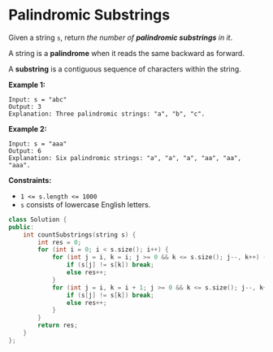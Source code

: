 # Palindromic Substrings

Given a string `s`, return *the number of **palindromic substrings** in it*.

A string is a **palindrome** when it reads the same backward as forward.

A **substring** is a contiguous sequence of characters within the string.

 

**Example 1:**

```
Input: s = "abc"
Output: 3
Explanation: Three palindromic strings: "a", "b", "c".
```

**Example 2:**

```
Input: s = "aaa"
Output: 6
Explanation: Six palindromic strings: "a", "a", "a", "aa", "aa", "aaa".
```

 

**Constraints:**

- `1 <= s.length <= 1000`
- `s` consists of lowercase English letters.

```c++
class Solution {
public:
    int countSubstrings(string s) {
    	int res = 0;
    	for (int i = 0; i < s.size(); i++) {
    		for (int j = i, k = i; j >= 0 && k <= s.size(); j--, k++) {
    			if (s[j] != s[k]) break;
    			else res++;
    		}
    		for (int j = i, k = i + 1; j >= 0 && k <= s.size(); j--, k++) {
    			if (s[j] != s[k]) break;
    			else res++;
    		} 
    	}
    	return res;
    }
};
```

